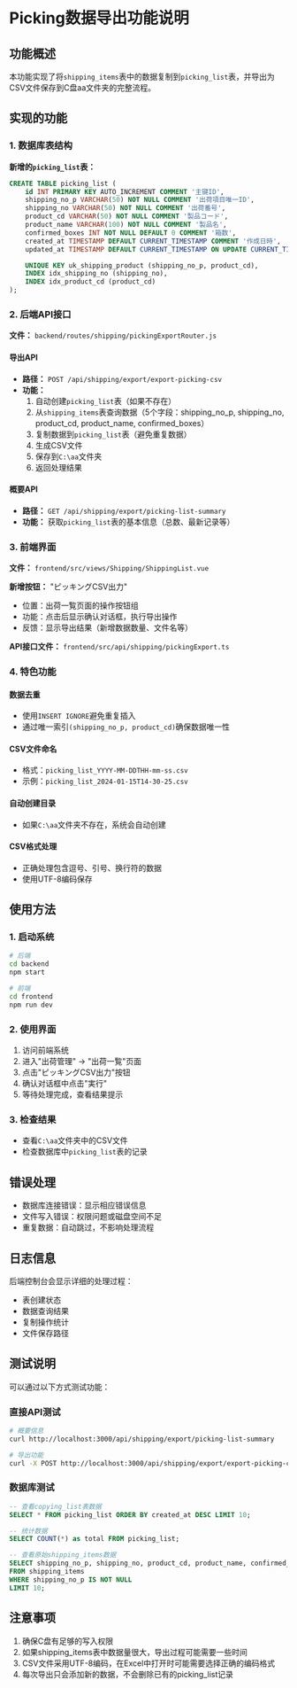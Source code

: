# Picking数据导出功能说明

## 功能概述

本功能实现了将`shipping_items`表中的数据复制到`picking_list`表，并导出为CSV文件保存到C盘aa文件夹的完整流程。

## 实现的功能

### 1. 数据库表结构

**新增的`picking_list`表：**

```sql
CREATE TABLE picking_list (
    id INT PRIMARY KEY AUTO_INCREMENT COMMENT '主键ID',
    shipping_no_p VARCHAR(50) NOT NULL COMMENT '出荷項目唯一ID',
    shipping_no VARCHAR(50) NOT NULL COMMENT '出荷番号',
    product_cd VARCHAR(50) NOT NULL COMMENT '製品コード',
    product_name VARCHAR(100) NOT NULL COMMENT '製品名',
    confirmed_boxes INT NOT NULL DEFAULT 0 COMMENT '箱数',
    created_at TIMESTAMP DEFAULT CURRENT_TIMESTAMP COMMENT '作成日時',
    updated_at TIMESTAMP DEFAULT CURRENT_TIMESTAMP ON UPDATE CURRENT_TIMESTAMP COMMENT '更新日時',

    UNIQUE KEY uk_shipping_product (shipping_no_p, product_cd),
    INDEX idx_shipping_no (shipping_no),
    INDEX idx_product_cd (product_cd)
);
```

### 2. 后端API接口

**文件：** `backend/routes/shipping/pickingExportRouter.js`

#### 导出API

- **路径：** `POST /api/shipping/export/export-picking-csv`
- **功能：**
  1. 自动创建`picking_list`表（如果不存在）
  2. 从`shipping_items`表查询数据（5个字段：shipping_no_p, shipping_no, product_cd, product_name, confirmed_boxes）
  3. 复制数据到`picking_list`表（避免重复数据）
  4. 生成CSV文件
  5. 保存到`C:\aa`文件夹
  6. 返回处理结果

#### 概要API

- **路径：** `GET /api/shipping/export/picking-list-summary`
- **功能：** 获取`picking_list`表的基本信息（总数、最新记录等）

### 3. 前端界面

**文件：** `frontend/src/views/Shipping/ShippingList.vue`

**新增按钮：** "ピッキングCSV出力"

- 位置：出荷一覧页面的操作按钮组
- 功能：点击后显示确认对话框，执行导出操作
- 反馈：显示导出结果（新增数据数量、文件名等）

**API接口文件：** `frontend/src/api/shipping/pickingExport.ts`

### 4. 特色功能

#### 数据去重

- 使用`INSERT IGNORE`避免重复插入
- 通过唯一索引`(shipping_no_p, product_cd)`确保数据唯一性

#### CSV文件命名

- 格式：`picking_list_YYYY-MM-DDTHH-mm-ss.csv`
- 示例：`picking_list_2024-01-15T14-30-25.csv`

#### 自动创建目录

- 如果`C:\aa`文件夹不存在，系统会自动创建

#### CSV格式处理

- 正确处理包含逗号、引号、换行符的数据
- 使用UTF-8编码保存

## 使用方法

### 1. 启动系统

```bash
# 后端
cd backend
npm start

# 前端
cd frontend
npm run dev
```

### 2. 使用界面

1. 访问前端系统
2. 进入"出荷管理" -> "出荷一覧"页面
3. 点击"ピッキングCSV出力"按钮
4. 确认对话框中点击"実行"
5. 等待处理完成，查看结果提示

### 3. 检查结果

- 查看`C:\aa`文件夹中的CSV文件
- 检查数据库中`picking_list`表的记录

## 错误处理

- 数据库连接错误：显示相应错误信息
- 文件写入错误：权限问题或磁盘空间不足
- 重复数据：自动跳过，不影响处理流程

## 日志信息

后端控制台会显示详细的处理过程：

- 表创建状态
- 数据查询结果
- 复制操作统计
- 文件保存路径

## 测试说明

可以通过以下方式测试功能：

### 直接API测试

```bash
# 概要信息
curl http://localhost:3000/api/shipping/export/picking-list-summary

# 导出功能
curl -X POST http://localhost:3000/api/shipping/export/export-picking-csv
```

### 数据库测试

```sql
-- 查看copying_list表数据
SELECT * FROM picking_list ORDER BY created_at DESC LIMIT 10;

-- 统计数据
SELECT COUNT(*) as total FROM picking_list;

-- 查看原始shipping_items数据
SELECT shipping_no_p, shipping_no, product_cd, product_name, confirmed_boxes
FROM shipping_items
WHERE shipping_no_p IS NOT NULL
LIMIT 10;
```

## 注意事项

1. 确保C盘有足够的写入权限
2. 如果shipping_items表中数据量很大，导出过程可能需要一些时间
3. CSV文件采用UTF-8编码，在Excel中打开时可能需要选择正确的编码格式
4. 每次导出只会添加新的数据，不会删除已有的picking_list记录
